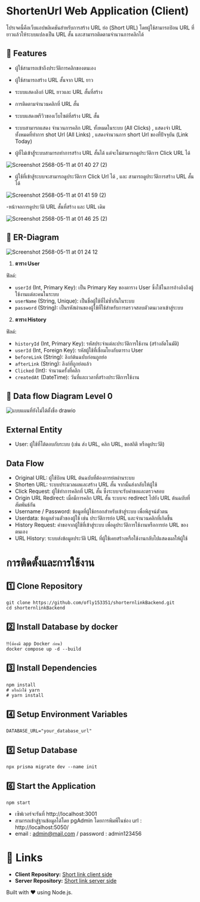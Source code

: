 # ShortenUrl Web Application (Client)

โปรเจคนี้คือเว็บแอปพลิเคชันสำหรับการสร้าง URL ย่อ (Short URL) โดยผู้ใช้สามารถป้อน URL ที่ยาวแล้วให้ระบบแปลงเป็น URL สั้น และสามารถติดตามจำนวนการคลิกได้

## 🚀 Features
- ผู้ใช้สามารถเข้าถึงประวัติการคลิกของตนเอง
- ผู้ใช้สามารถสร้าง URL สั้นจาก URL ยาว
- ระบบแสดงลิงก์ URL ยาวและ URL สั้นที่สร้าง
- การติดตามจำนวนคลิกที่ URL สั้น
- ระบบแสดงพรีวิวของเว็บไซต์ที่สร้าง URL สั้น
- ระบบสามารถแสดง จำนวนการคลิก URL ทั้งหมดในระบบ (All Clicks)  , แสดงจำ URL ทั้งหมดที่ทำการ shot Url (All Links) , แสดงจำนวนการ short Url ของที่ปัจจุบัน (Link Today)

- ผู้ที่ไม่เข้าสู้่ระบบสามารถทำการสร้าง URL สั้นได้ แต่จะไม่สามารถดูประวัติการ Click URL ได้

![Screenshot 2568-05-11 at 01 40 27 (2)](https://github.com/user-attachments/assets/373222fb-f3a7-4067-b5ba-c1316c01976b)

- ผู้ใช้ที่เข้าสู้ระบบจะสามารถดูประวัติการ Click Url ได้ , และ สามารถดูประวัติการสร้าง URL สั้นได้

![Screenshot 2568-05-11 at 01 41 59 (2)](https://github.com/user-attachments/assets/b5cbfdb8-ec6e-411c-be47-952bdfdae2cf)

-หน้าจอการดูประวัติ URL สั้นที่สร้าง และ URL เดิม

![Screenshot 2568-05-11 at 01 46 25 (2)](https://github.com/user-attachments/assets/21bd8c46-8425-4d6c-a474-25de4b65f1f1)

## 📌 ER-Diagram

![Screenshot 2568-05-11 at 01 24 12](https://github.com/user-attachments/assets/01c288a5-6651-419c-9ccb-6d9308d0afa9)

1. **ตาราง User**

ฟิลด์:
- `userId` (Int, Primary Key): เป็น Primary Key ของตาราง User ซึ่งใช้ในการอ้างอิงถึงผู้ใช้งานแต่ละคนในระบบ  
- `userName` (String, Unique): เป็นชื่อผู้ใช้ที่ไม่ซ้ำกันในระบบ  
- `password` (String): เป็นรหัสผ่านของผู้ใช้ที่ใช้สำหรับการตรวจสอบตัวตนเวลาเข้าสู่ระบบ  

2. **ตาราง History**

ฟิลด์:
- `historyId` (Int, Primary Key): รหัสประจำแต่ละประวัติการใช้งาน (สร้างอัตโนมัติ)  
- `userId` (Int, Foreign Key): รหัสผู้ใช้ที่เชื่อมโยงกับตาราง User  
- `beforeLink` (String): ลิงก์ต้นฉบับก่อนถูกย่อ  
- `afterLink` (String): ลิงก์ที่ถูกย่อแล้ว  
- `Clicked` (Int): จำนวนครั้งที่คลิก  
- `createdAt` (DateTime): วันที่และเวลาที่สร้างประวัติการใช้งาน

## 📌 Data flow Diagram Level 0

![แบบแผนที่ยังไม่ได้ตั้งชื่อ drawio](https://github.com/user-attachments/assets/09e22142-34d1-41e9-afc2-55548ed12263)


## External Entity
- User: ผู้ใช้ที่โต้ตอบกับระบบ (เช่น ส่ง URL, คลิก URL, ขอสถิติ หรือดูประวัติ)
## Data Flow 
- Original URL: ผู้ใช้ป้อน URL ต้นฉบับที่ต้องการย่อผ่านระบบ
- Shorten URL: ระบบประมวลผลและสร้าง URL สั้น จากนั้นส่งกลับให้ผู้ใช้
- Click Request: ผู้ใช้ทำการคลิกที่ URL สั้น ซึ่งระบบจะรับคำขอและตรวจสอบ
- Origin URL Redirect: เมื่อมีการคลิก URL สั้น ระบบจะ redirect ไปยัง URL ต้นฉบับที่สัมพันธ์กัน
- Username / Password: ข้อมูลที่ผู้ใช้กรอกสำหรับเข้าสู่ระบบ เพื่อพิสูจน์ตัวตน
- Userdata: ข้อมูลส่วนตัวของผู้ใช้ เช่น ประวัติการย่อ URL และจำนวนคลิกที่เกิดขึ้น
- History Request: คำขอจากผู้ใช้ที่เข้าสู่ระบบ เพื่อดูประวัติการใช้งานหรือการย่อ URL ของตนเอง
- URL History: ระบบส่งข้อมูลประวัติ URL ที่ผู้ใช้เคยสร้างหรือใช้งานกลับไปแสดงผลให้ผู้ใช้

# การติดตั้งและการใช้งาน
## 1️⃣ Clone Repository

```
git clone https://github.com/ofly153351/shorternlinkBackend.git
cd shorternlinkBackend
```
## 2️⃣ Install Database by docker

```
‼️(ต้องมี app Docker ก่อน)
docker compose up -d --build 
```

## 3️⃣ Install Dependencies

```
npm install
# หรือถ้าใช้ yarn
# yarn install
```

## 4️⃣ Setup Environment Variables

```
DATABASE_URL="your_database_url"
```

## 5️⃣ Setup Database

```
npx prisma migrate dev --name init
```

## 6️⃣ Start the Application

```
npm start
```

- เซิฟเวอร์จะรันที่ http://localhost:3001
- สามารถเข้าสู่ฐานข้อมูลได้โดย pgAdmin โดยการพิมพิ์ในช่อง url : http://localhost:5050/
- email : admin@mail.com / password : admin123456

# 🔗 Links
- **Client Repository:** [Short link client side](https://github.com/ofly153351/shorternUrlReact)
- **Server Repository:** [Short link server side](https://github.com/ofly153351/shorternlinkBackend)

Built with ❤️ using Node.js.

